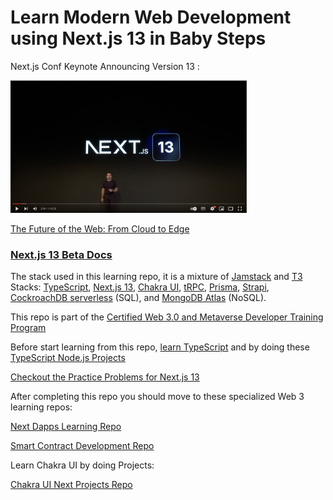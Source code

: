 # Learn Modern Web Development using Next.js 13 in Baby Steps

Next.js Conf Keynote Announcing Version 13 :

[<img src="next13.png" width="75%">](https://www.youtube.com/watch?v=NiknNI_0J48 "Keynote Next.js 13")

[The Future of the Web: From Cloud to Edge](https://www.youtube.com/watch?v=HlXLVb3QCvQ)


### [Next.js 13 Beta Docs](https://beta.nextjs.org/docs/getting-started)

The stack used in this learning repo, it is a mixture of [Jamstack](https://jamstack.org/) and [T3](https://create.t3.gg/) Stacks:
[TypeScript](https://www.typescriptlang.org/),
[Next.js 13](https://nextjs.org/blog/next-13),
[Chakra UI](https://chakra-ui.com/),
[tRPC](https://trpc.io/),
[Prisma](https://www.prisma.io/),
[Strapi](https://strapi.io/),
[CockroachDB serverless](https://www.cockroachlabs.com/blog/announcing-cockroachdb-serverless/) (SQL), and [MongoDB Atlas](https://www.mongodb.com/atlas/database) (NoSQL).

This repo is part of the [Certified Web 3.0 and Metaverse Developer Training Program](https://www.panaverse.co/)

Before start learning from this repo, [learn TypeScript](https://github.com/panacloud-modern-global-apps/learn-typescript) and by doing these [TypeScript Node.js Projects](https://github.com/panacloud-modern-global-apps/chakra-nextjs-projects)

[Checkout the Practice Problems for Next.js 13](https://www.practiceprobs.com/problemsets/nextjs/dunder-mifflin/)

After completing this repo you should move to these specialized Web 3 learning repos:

[Next Dapps Learning Repo](https://github.com/panacloud-modern-global-apps/dapps-nextjs)

[Smart Contract Development Repo](https://github.com/panacloud-modern-global-apps/defi-dapps-solidity-smart-contracts)

Learn Chakra UI by doing Projects:

[Chakra UI Next Projects Repo](https://github.com/panacloud-modern-global-apps/chakra-nextjs-projects)
